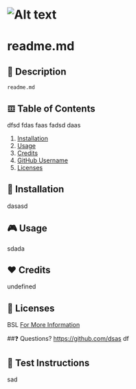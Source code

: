  
  # ![Alt text](https://img.shields.io/badge/License-Boost%201.0-lightblue?style=for-the-badge)
  # readme.md

  ## 📄 Description
    readme.md

  ## 𝌞 Table of Contents
  dfsd fdas faas fadsd daas 
  1. [Installation](#installation)
  2. [Usage](#usage)
  3. [Credits](#credits)
  4. [GitHub Username](#gitHub-username)
  5. [Licenses](#licenses)

  ## 🏁 Installation
  dasasd

  ## 🎮 Usage
  sdada

  ## ❤️ Credits
  undefined

  ## 📜 Licenses
  BSL 
  [For More Information](https://www.boost.org/users/license.html)

  ##❓ Questions?
  https://github.com/dsas
  df

  ## 🧪 Test Instructions
  sad

